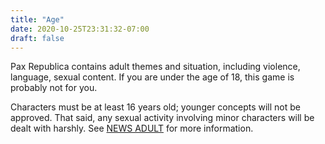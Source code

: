 ```yaml
---
title: "Age"
date: 2020-10-25T23:31:32-07:00
draft: false
---
```


Pax Republica contains adult themes and situation, including violence, language, sexual content. If you are under the age of 18, this game is probably not for you.

Characters must be at least 16 years old; younger concepts will not be approved. That said, any sexual activity involving minor characters will be dealt with harshly. See [NEWS ADULT](/policies/adult) for more information.